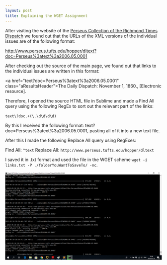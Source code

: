 ```yaml
---
layout: post
title: Explaining the WGET Assignment
---
```


After visiting the website of the [Perseus Collection of the Richmond Times Dispatch](http://www.perseus.tufts.edu/hopper/collection?collection=Perseus:collection:RichTimes)
we found out that the URLs of the XML versions of the individual issues are of the following format: 

http://www.perseus.tufts.edu/hopper/dltext?doc=Perseus%3atext%3a2006.05.0001  

After checking out the source of the main page, we found out that links to the individual issues are written in this format:  

\<a href="text?doc=Perseus%3atext%3a2006.05.0001" class="aResultsHeader">The Daily Dispatch: November 1, 1860., [Electronic resource]</a>.  

Therefore, I opened the source HTML file in Sublime and made a Find All query using the following RegEx to sort out the relevant part of the links:

`text\?doc.+(\.\d\d\d\d)`  

By this I received the following format: text?doc=Perseus%3atext%3a2006.05.0001, pasting all of it into a new text file.

After this I made the following Replace All query using RegExes:

Find All: `^text`
Replace All: `http://www.perseus.tufts.edu/hopper/dltext`

I saved it in .txt format and used the file in the WGET scheme `wget -i links.txt -P ./folderYouWantToSaveTo/ -nc`.

![](/img/wget1.png)

